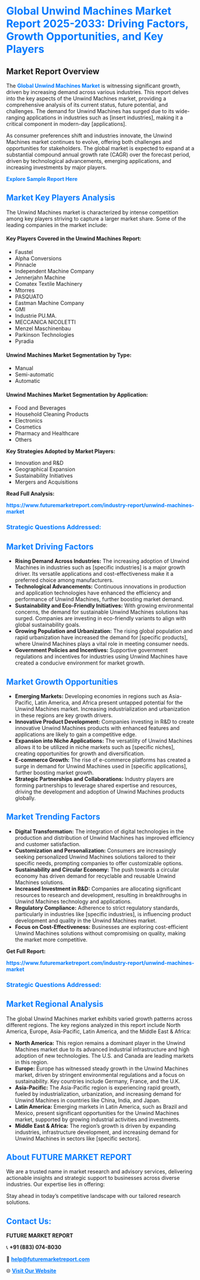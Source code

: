 <h1 style="color: #007BFF;">Global Unwind Machines Market Report 2025-2033: Driving Factors, Growth Opportunities, and Key Players</h1>

<section id="overview">
<h2>Market Report Overview</h2>
<p>The <a href="https://www.futuremarketreport.com/industry-report/unwind-machines-market" style="color: #007BFF; text-decoration: none;"><strong>Global Unwind Machines Market</strong></a> is witnessing significant growth, driven by increasing demand across various industries. This report delves into the key aspects of the Unwind Machines market, providing a comprehensive analysis of its current status, future potential, and challenges. The demand for Unwind Machines has surged due to its wide-ranging applications in industries such as [insert industries], making it a critical component in modern-day [applications].</p>
<p>As consumer preferences shift and industries innovate, the Unwind Machines market continues to evolve, offering both challenges and opportunities for stakeholders. The global market is expected to expand at a substantial compound annual growth rate (CAGR) over the forecast period, driven by technological advancements, emerging applications, and increasing investments by major players.</p>
</section>

<section id="overview">
<p><a href="https://www.futuremarketreport.com/request-sample/reportId=55975" style="color: #007BFF; text-decoration: none;"><strong>Explore Sample Report Here</strong></a></p>
</section>

<section id="key-players">
<h2 style="color: #007BFF;">Market Key Players Analysis</h2>
<p>The Unwind Machines market is characterized by intense competition among key players striving to capture a larger market share. Some of the leading companies in the market include:</p>
<h4>Key Players Covered in the Unwind Machines Report:</h4>
<ul><li>Faustel</li><li>Alpha Conversions</li><li>Pinnacle</li><li>Independent Machine Company</li><li>Jennerjahn Machine</li><li>Comatex Textile Machinery</li><li>Mtorres</li><li>PASQUATO</li><li>Eastman Machine Company</li><li>GMI</li><li>Industrie PU.MA.</li><li>MECCANICA NICOLETTI</li><li>Menzel Maschinenbau</li><li>Parkinson Technologies</li><li>Pyradia</li></ul>
<h4>Unwind Machines Market Segmentation by Type:</h4>
<ul><li>Manual</li><li>Semi-automatic</li><li>Automatic</li></ul>

<h4>Unwind Machines Market Segmentation by Application:</h4>
<ul><li>Food and Beverages</li><li>Household Cleaning Products</li><li>Electronics</li><li>Cosmetics</li><li>Pharmacy and Healthcare</li><li>Others</li></ul>
<p><strong>Key Strategies Adopted by Market Players:</strong></p>
<ul>
<li>Innovation and R&D</li>
<li>Geographical Expansion</li>
<li>Sustainability Initiatives</li>
<li>Mergers and Acquisitions</li>
</ul>
</section>

<section>
<p><strong>Read Full Analysis: </strong></p><a href="https://www.futuremarketreport.com/industry-report/unwind-machines-market" style="color: #007BFF; text-decoration: none;"><strong>https://www.futuremarketreport.com/industry-report/unwind-machines-market</strong></a>
<h3 style="color: #007BFF;">Strategic Questions Addressed:</h3>
</section>

<section id="driving-factors">
<h2 style="color: #007BFF;">Market Driving Factors</h2>
<ul>
<li><strong>Rising Demand Across Industries:</strong> The increasing adoption of Unwind Machines in industries such as [specific industries] is a major growth driver. Its versatile applications and cost-effectiveness make it a preferred choice among manufacturers.</li>
<li><strong>Technological Advancements:</strong> Continuous innovations in production and application technologies have enhanced the efficiency and performance of Unwind Machines, further boosting market demand.</li>
<li><strong>Sustainability and Eco-Friendly Initiatives:</strong> With growing environmental concerns, the demand for sustainable Unwind Machines solutions has surged. Companies are investing in eco-friendly variants to align with global sustainability goals.</li>
<li><strong>Growing Population and Urbanization:</strong> The rising global population and rapid urbanization have increased the demand for [specific products], where Unwind Machines plays a vital role in meeting consumer needs.</li>
<li><strong>Government Policies and Incentives:</strong> Supportive government regulations and incentives for industries using Unwind Machines have created a conducive environment for market growth.</li>
</ul>
</section>

<section id="growth-opportunities">
<h2 style="color: #007BFF;">Market Growth Opportunities</h2>
<ul>
<li><strong>Emerging Markets:</strong> Developing economies in regions such as Asia-Pacific, Latin America, and Africa present untapped potential for the Unwind Machines market. Increasing industrialization and urbanization in these regions are key growth drivers.</li>
<li><strong>Innovative Product Development:</strong> Companies investing in R&D to create innovative Unwind Machines products with enhanced features and applications are likely to gain a competitive edge.</li>
<li><strong>Expansion into Niche Applications:</strong> The versatility of Unwind Machines allows it to be utilized in niche markets such as [specific niches], creating opportunities for growth and diversification.</li>
<li><strong>E-commerce Growth:</strong> The rise of e-commerce platforms has created a surge in demand for Unwind Machines used in [specific applications], further boosting market growth.</li>
<li><strong>Strategic Partnerships and Collaborations:</strong> Industry players are forming partnerships to leverage shared expertise and resources, driving the development and adoption of Unwind Machines products globally.</li>
</ul>
</section>

<section id="trending-factors">
<h2 style="color: #007BFF;">Market Trending Factors</h2>
<ul>
<li><strong>Digital Transformation:</strong> The integration of digital technologies in the production and distribution of Unwind Machines has improved efficiency and customer satisfaction.</li>
<li><strong>Customization and Personalization:</strong> Consumers are increasingly seeking personalized Unwind Machines solutions tailored to their specific needs, prompting companies to offer customizable options.</li>
<li><strong>Sustainability and Circular Economy:</strong> The push towards a circular economy has driven demand for recyclable and reusable Unwind Machines solutions.</li>
<li><strong>Increased Investment in R&D:</strong> Companies are allocating significant resources to research and development, resulting in breakthroughs in Unwind Machines technology and applications.</li>
<li><strong>Regulatory Compliance:</strong> Adherence to strict regulatory standards, particularly in industries like [specific industries], is influencing product development and quality in the Unwind Machines market.</li>
<li><strong>Focus on Cost-Effectiveness:</strong> Businesses are exploring cost-efficient Unwind Machines solutions without compromising on quality, making the market more competitive.</li>
</ul>
</section>

<section>
<p><strong>Get Full Report: </strong></p><a href="https://www.futuremarketreport.com/industry-report/unwind-machines-market" style="color: #007BFF; text-decoration: none;"><strong>https://www.futuremarketreport.com/industry-report/unwind-machines-market</strong></a>
<h3 style="color: #007BFF;">Strategic Questions Addressed:</h3>
</section>


<section id="regional-analysis">
<h2 style="color: #007BFF;">Market Regional Analysis</h2>
<p>The global Unwind Machines market exhibits varied growth patterns across different regions. The key regions analyzed in this report include North America, Europe, Asia-Pacific, Latin America, and the Middle East & Africa:</p>
<ul>
<li><strong>North America:</strong> This region remains a dominant player in the Unwind Machines market due to its advanced industrial infrastructure and high adoption of new technologies. The U.S. and Canada are leading markets in this region.</li>
<li><strong>Europe:</strong> Europe has witnessed steady growth in the Unwind Machines market, driven by stringent environmental regulations and a focus on sustainability. Key countries include Germany, France, and the U.K.</li>
<li><strong>Asia-Pacific:</strong> The Asia-Pacific region is experiencing rapid growth, fueled by industrialization, urbanization, and increasing demand for Unwind Machines in countries like China, India, and Japan.</li>
<li><strong>Latin America:</strong> Emerging markets in Latin America, such as Brazil and Mexico, present significant opportunities for the Unwind Machines market, supported by growing industrial activities and investments.</li>
<li><strong>Middle East & Africa:</strong> The region’s growth is driven by expanding industries, infrastructure development, and increasing demand for Unwind Machines in sectors like [specific sectors].</li>
</ul>
</section>

<footer>
<h2 style="color: #007BFF;">About FUTURE MARKET REPORT</h2>
<p>We are a trusted name in market research and advisory services, delivering actionable insights and strategic support to businesses across diverse industries. Our expertise lies in offering:</p>

<p>Stay ahead in today’s competitive landscape with our tailored research solutions.</p>

<h2 style="color: #007BFF;">Contact Us:</h2>
<p><strong>FUTURE MARKET REPORT</strong></p>
<p>📞 <strong>+91 (883) 074-8030</strong></p>
<p>📧 <strong><a href="mailto:help@futuremarketreport.com" style="color: #007BFF;">help@futuremarketreport.com</a></strong></p>
<p>🌐 <strong><a href="https://www.futuremarketreport.com/" style="color: #007BFF;">Visit Our Website</a></strong></p>
</footer>